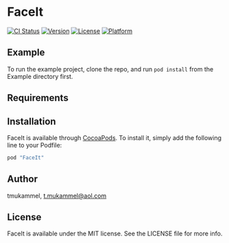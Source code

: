 # FaceIt

[![CI Status](http://img.shields.io/travis/tmukammel/FaceIt.svg?style=flat)](https://travis-ci.org/tmukammel/FaceIt)
[![Version](https://img.shields.io/cocoapods/v/FaceIt.svg?style=flat)](http://cocoapods.org/pods/FaceIt)
[![License](https://img.shields.io/cocoapods/l/FaceIt.svg?style=flat)](http://cocoapods.org/pods/FaceIt)
[![Platform](https://img.shields.io/cocoapods/p/FaceIt.svg?style=flat)](http://cocoapods.org/pods/FaceIt)

## Example

To run the example project, clone the repo, and run `pod install` from the Example directory first.

## Requirements

## Installation

FaceIt is available through [CocoaPods](http://cocoapods.org). To install
it, simply add the following line to your Podfile:

```ruby
pod "FaceIt"
```

## Author

tmukammel, t.mukammel@aol.com

## License

FaceIt is available under the MIT license. See the LICENSE file for more info.
